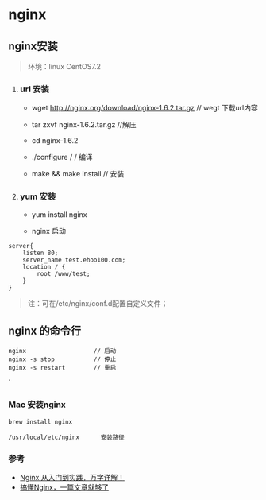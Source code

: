 # nginx

## nginx安装

> 环境：linux CentOS7.2

1. ### url 安装

   * wget http://nginx.org/download/nginx-1.6.2.tar.gz   // wegt 下载url内容

   * tar zxvf nginx-1.6.2.tar.gz  //解压

   * cd nginx-1.6.2 

   * ./configure  / / 编译

   * make && make install  // 安装

2. ### yum 安装

   * yum install nginx

   * nginx 启动

```nginx
server{
    listen 80;
    server_name test.ehoo100.com;
    location / {
        root /www/test;
    }
}
```

> 注：可在/etc/nginx/conf.d配置自定义文件；  



## nginx 的命令行

```nginx
nginx 			   		// 启动
nginx -s stop			// 停止
nginx -s restart		// 重启
```


`
### Mac 安装nginx

```
brew install nginx

/usr/local/etc/nginx      安装路径

```



### 参考

- [Nginx 从入门到实践，万字详解！](https://juejin.im/post/5ea931866fb9a043815146fb)
- [搞懂Nginx，一篇文章就够了](https://mp.weixin.qq.com/s?__biz=Mzg5ODA5NTM1Mw==&mid=2247490908&idx=1&sn=1d456ed00687f8f8b424fa306a7e431c&chksm=c0669ccaf71115dca2e1df29d54ee7249cd2285899e6586060b1fdaaa8e93c4b1333a43083c7&scene=132#wechat_redirect)